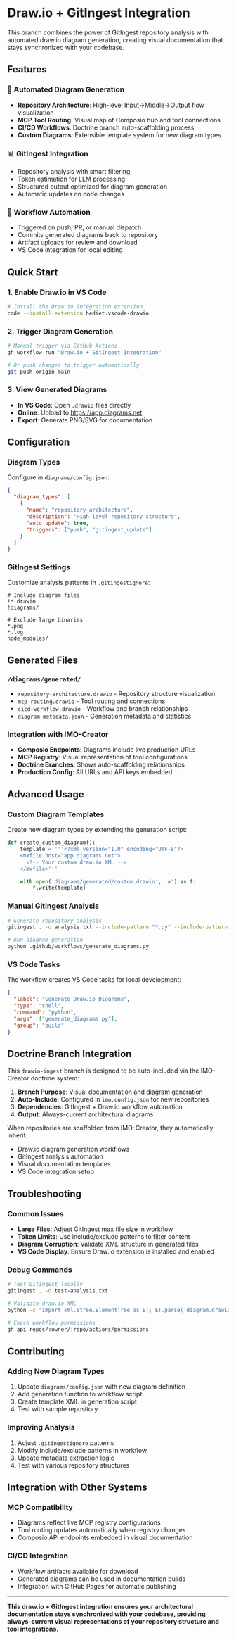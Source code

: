 # Draw.io + GitIngest Integration

This branch combines the power of GitIngest repository analysis with automated draw.io diagram generation, creating visual documentation that stays synchronized with your codebase.

## Features

### 🎨 Automated Diagram Generation
- **Repository Architecture**: High-level Input→Middle→Output flow visualization
- **MCP Tool Routing**: Visual map of Composio hub and tool connections
- **CI/CD Workflows**: Doctrine branch auto-scaffolding process
- **Custom Diagrams**: Extensible template system for new diagram types

### 📊 GitIngest Integration
- Repository analysis with smart filtering
- Token estimation for LLM processing
- Structured output optimized for diagram generation
- Automatic updates on code changes

### 🔄 Workflow Automation
- Triggered on push, PR, or manual dispatch
- Commits generated diagrams back to repository
- Artifact uploads for review and download
- VS Code integration for local editing

## Quick Start

### 1. Enable Draw.io in VS Code
```bash
# Install the Draw.io Integration extension
code --install-extension hediet.vscode-drawio
```

### 2. Trigger Diagram Generation
```bash
# Manual trigger via GitHub Actions
gh workflow run "Draw.io + GitIngest Integration"

# Or push changes to trigger automatically
git push origin main
```

### 3. View Generated Diagrams
- **In VS Code**: Open `.drawio` files directly
- **Online**: Upload to https://app.diagrams.net
- **Export**: Generate PNG/SVG for documentation

## Configuration

### Diagram Types
Configure in `diagrams/config.json`:

```json
{
  "diagram_types": [
    {
      "name": "repository-architecture",
      "description": "High-level repository structure",
      "auto_update": true,
      "triggers": ["push", "gitingest_update"]
    }
  ]
}
```

### GitIngest Settings
Customize analysis patterns in `.gitingestignore`:

```
# Include diagram files
!*.drawio
!diagrams/

# Exclude large binaries
*.png
*.log
node_modules/
```

## Generated Files

### `/diagrams/generated/`
- `repository-architecture.drawio` - Repository structure visualization
- `mcp-routing.drawio` - Tool routing and connections
- `cicd-workflow.drawio` - Workflow and branch relationships
- `diagram-metadata.json` - Generation metadata and statistics

### Integration with IMO-Creator
- **Composio Endpoints**: Diagrams include live production URLs
- **MCP Registry**: Visual representation of tool configurations
- **Doctrine Branches**: Shows auto-scaffolding relationships
- **Production Config**: All URLs and API keys embedded

## Advanced Usage

### Custom Diagram Templates
Create new diagram types by extending the generation script:

```python
def create_custom_diagram():
    template = '''<?xml version="1.0" encoding="UTF-8"?>
    <mxfile host="app.diagrams.net">
      <!-- Your custom draw.io XML -->
    </mxfile>'''

    with open('diagrams/generated/custom.drawio', 'w') as f:
        f.write(template)
```

### Manual GitIngest Analysis
```bash
# Generate repository analysis
gitingest . -o analysis.txt --include-pattern "*.py" --include-pattern "*.drawio"

# Run diagram generation
python .github/workflows/generate_diagrams.py
```

### VS Code Tasks
The workflow creates VS Code tasks for local development:

```json
{
  "label": "Generate Draw.io Diagrams",
  "type": "shell",
  "command": "python",
  "args": ["generate_diagrams.py"],
  "group": "build"
}
```

## Doctrine Branch Integration

This `drawio-ingest` branch is designed to be auto-included via the IMO-Creator doctrine system:

1. **Branch Purpose**: Visual documentation and diagram generation
2. **Auto-Include**: Configured in `imo.config.json` for new repositories
3. **Dependencies**: GitIngest + Draw.io workflow automation
4. **Output**: Always-current architectural diagrams

When repositories are scaffolded from IMO-Creator, they automatically inherit:
- Draw.io diagram generation workflows
- GitIngest analysis automation
- Visual documentation templates
- VS Code integration setup

## Troubleshooting

### Common Issues
- **Large Files**: Adjust GitIngest max file size in workflow
- **Token Limits**: Use include/exclude patterns to filter content
- **Diagram Corruption**: Validate XML structure in generated files
- **VS Code Display**: Ensure Draw.io extension is installed and enabled

### Debug Commands
```bash
# Test GitIngest locally
gitingest . -o test-analysis.txt

# Validate draw.io XML
python -c "import xml.etree.ElementTree as ET; ET.parse('diagram.drawio')"

# Check workflow permissions
gh api repos/:owner/:repo/actions/permissions
```

## Contributing

### Adding New Diagram Types
1. Update `diagrams/config.json` with new diagram definition
2. Add generation function to workflow script
3. Create template XML in generation script
4. Test with sample repository

### Improving Analysis
1. Adjust `.gitingestignore` patterns
2. Modify include/exclude patterns in workflow
3. Update metadata extraction logic
4. Test with various repository structures

## Integration with Other Systems

### MCP Compatibility
- Diagrams reflect live MCP registry configurations
- Tool routing updates automatically when registry changes
- Composio API endpoints embedded in visual documentation

### CI/CD Integration
- Workflow artifacts available for download
- Generated diagrams can be used in documentation builds
- Integration with GitHub Pages for automatic publishing

---

**This draw.io + GitIngest integration ensures your architectural documentation stays synchronized with your codebase, providing always-current visual representations of your repository structure and tool integrations.**